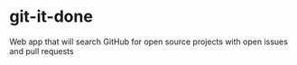# git-it-done
Web app that will search GitHub for open source projects with open issues and pull requests
